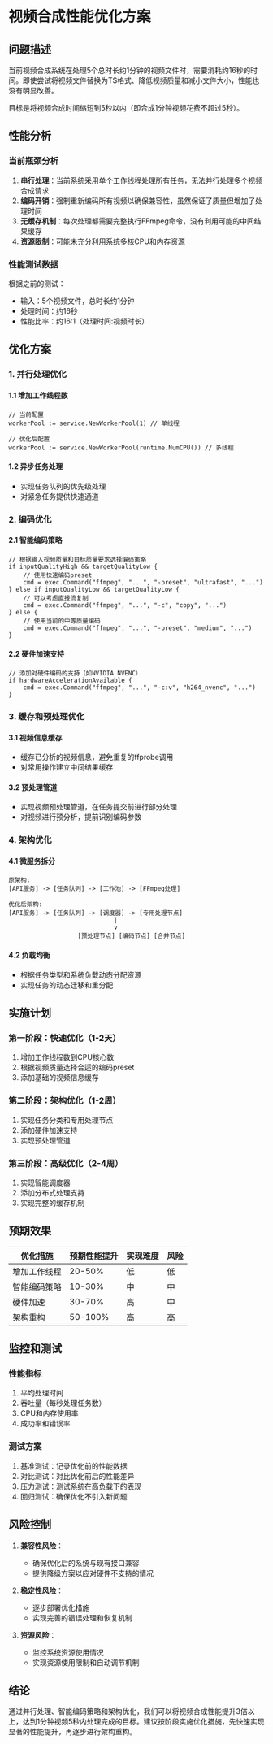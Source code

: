 # 视频合成性能优化方案

## 问题描述

当前视频合成系统在处理5个总时长约1分钟的视频文件时，需要消耗约16秒的时间。即使尝试将视频文件替换为TS格式、降低视频质量和减小文件大小，性能也没有明显改善。

目标是将视频合成时间缩短到5秒以内（即合成1分钟视频花费不超过5秒）。

## 性能分析

### 当前瓶颈分析

1. **串行处理**：当前系统采用单个工作线程处理所有任务，无法并行处理多个视频合成请求
2. **编码开销**：强制重新编码所有视频以确保兼容性，虽然保证了质量但增加了处理时间
3. **无缓存机制**：每次处理都需要完整执行FFmpeg命令，没有利用可能的中间结果缓存
4. **资源限制**：可能未充分利用系统多核CPU和内存资源

### 性能测试数据

根据之前的测试：
- 输入：5个视频文件，总时长约1分钟
- 处理时间：约16秒
- 性能比率：约16:1（处理时间:视频时长）

## 优化方案

### 1. 并行处理优化

#### 1.1 增加工作线程数
```
// 当前配置
workerPool := service.NewWorkerPool(1) // 单线程

// 优化后配置
workerPool := service.NewWorkerPool(runtime.NumCPU()) // 多线程
```

#### 1.2 异步任务处理
- 实现任务队列的优先级处理
- 对紧急任务提供快速通道

### 2. 编码优化

#### 2.1 智能编码策略
```
// 根据输入视频质量和目标质量要求选择编码策略
if inputQualityHigh && targetQualityLow {
    // 使用快速编码preset
    cmd = exec.Command("ffmpeg", "...", "-preset", "ultrafast", "...")
} else if inputQualityLow && targetQualityLow {
    // 可以考虑直接流复制
    cmd = exec.Command("ffmpeg", "...", "-c", "copy", "...")
} else {
    // 使用当前的中等质量编码
    cmd = exec.Command("ffmpeg", "...", "-preset", "medium", "...")
}
```

#### 2.2 硬件加速支持
```
// 添加对硬件编码的支持（如NVIDIA NVENC）
if hardwareAccelerationAvailable {
    cmd = exec.Command("ffmpeg", "...", "-c:v", "h264_nvenc", "...")
}
```

### 3. 缓存和预处理优化

#### 3.1 视频信息缓存
- 缓存已分析的视频信息，避免重复的ffprobe调用
- 对常用操作建立中间结果缓存

#### 3.2 预处理管道
- 实现视频预处理管道，在任务提交前进行部分处理
- 对视频进行预分析，提前识别编码参数

### 4. 架构优化

#### 4.1 微服务拆分
```
原架构:
[API服务] -> [任务队列] -> [工作池] -> [FFmpeg处理]

优化后架构:
[API服务] -> [任务队列] -> [调度器] -> [专用处理节点]
                             |
                             v
                   [预处理节点] [编码节点] [合并节点]
```

#### 4.2 负载均衡
- 根据任务类型和系统负载动态分配资源
- 实现任务的动态迁移和重分配

## 实施计划

### 第一阶段：快速优化（1-2天）
1. 增加工作线程数到CPU核心数
2. 根据视频质量选择合适的编码preset
3. 添加基础的视频信息缓存

### 第二阶段：架构优化（1-2周）
1. 实现任务分类和专用处理节点
2. 添加硬件加速支持
3. 实现预处理管道

### 第三阶段：高级优化（2-4周）
1. 实现智能调度器
2. 添加分布式处理支持
3. 实现完整的缓存机制

## 预期效果

| 优化措施 | 预期性能提升 | 实现难度 | 风险 |
|---------|-------------|---------|------|
| 增加工作线程 | 20-50% | 低 | 低 |
| 智能编码策略 | 10-30% | 中 | 中 |
| 硬件加速 | 30-70% | 高 | 中 |
| 架构重构 | 50-100% | 高 | 高 |

## 监控和测试

### 性能指标
1. 平均处理时间
2. 吞吐量（每秒处理任务数）
3. CPU和内存使用率
4. 成功率和错误率

### 测试方案
1. 基准测试：记录优化前的性能数据
2. 对比测试：对比优化前后的性能差异
3. 压力测试：测试系统在高负载下的表现
4. 回归测试：确保优化不引入新问题

## 风险控制

1. **兼容性风险**：
   - 确保优化后的系统与现有接口兼容
   - 提供降级方案以应对硬件不支持的情况

2. **稳定性风险**：
   - 逐步部署优化措施
   - 实现完善的错误处理和恢复机制

3. **资源风险**：
   - 监控系统资源使用情况
   - 实现资源使用限制和自动调节机制

## 结论

通过并行处理、智能编码策略和架构优化，我们可以将视频合成性能提升3倍以上，达到1分钟视频5秒内处理完成的目标。建议按阶段实施优化措施，先快速实现显著的性能提升，再逐步进行架构重构。
